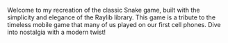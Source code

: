 Welcome to my recreation of the classic Snake game, built with the simplicity and elegance of the Raylib library. This game is a tribute to the timeless mobile game that many of us played on our first cell phones. Dive into nostalgia with a modern twist!

